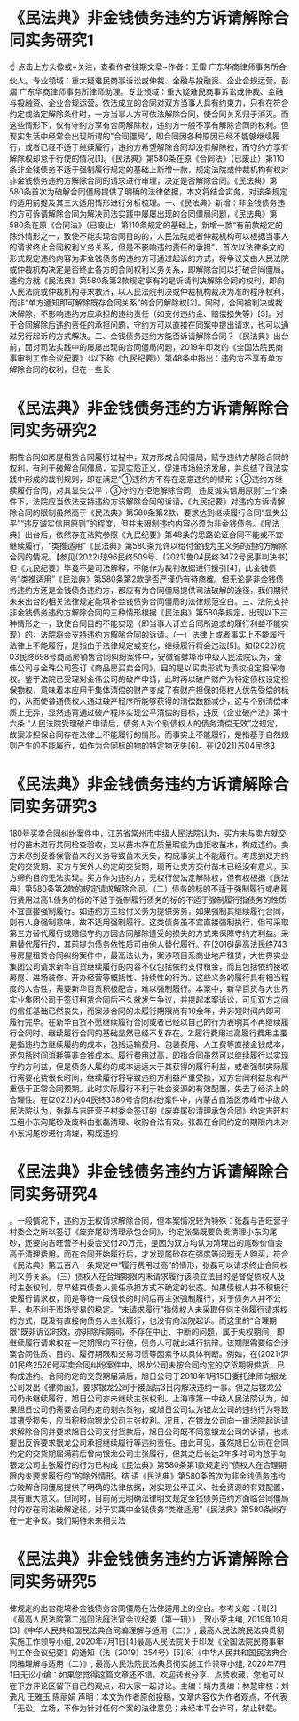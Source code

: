 # 《民法典》非金钱债务违约方诉请解除合同实务研究1

☝ 点击上方头像或+关注，查看作者往期文章~作者：王雷 广东华商律师事务所合伙人。专业领域：重大疑难民商事诉讼或仲裁、金融与投融资、企业合规运营。彭熠 广东华商律师事务所律师助理。专业领域：重大疑难民商事诉讼或仲裁、金融与投融资、企业合规运营。依法成立的合同对双方当事人具有约束力，只有在符合约定或法定解除条件时，一方当事人方可依法解除合同，使合同关系归于消灭。而这些情形下，仅有守约方享有合同解除权，违约方一般不享有解除合同的权利。但现实生活中经常会出现所谓的“合同僵局”，即合同因各种原因已经不能够继续履行，或者已经不适于继续履行，违约方希望解除合同却没有解除权，而守约方享有解除权却怠于行使的情况[1]。《民法典》第580条在原《合同法》（已废止）第110条非金钱债务不适于强制履行规定的基础上新增一款，规定法院或仲裁机构有权对非金钱债务违约方解除合同的请求进行审理，决定是否解除合同。《民法典》第580条首次为破解合同僵局提供了明确的法律依据，本文将结合实务，对该条规定的适用前提及其三大适用情形进行分析梳理。一、《民法典》新增：非金钱债务违约方可诉请解除合同为解决司法实践中屡屡出现的合同僵局问题，《民法典》第580条在原《合同法》（已废止）第110条规定的基础上，新增一款“有前款规定的除外情形之一，致使不能实现合同目的的，人民法院或者仲裁机构可以根据当事人的请求终止合同权利义务关系，但是不影响违约责任的承担”，首次以法律条文的形式规定违约内容为非金钱债务的违约方可通过起诉的方式，将争议交由人民法院或仲裁机构决定是否终止各方的合同权利义务关系，即解除合同以打破合同僵局。违约方就《民法典》第580条第2款规定享有的是诉请判决解除合同的权利，即向人民法院或仲裁机构寻求救济，以人民法院判决或仲裁机构裁决为准的程序权利，而非“单方通知即可解除既存合同关系”的合同解除权[2]。同时，合同被判决或裁决解除，不影响违约方应承担的违约责任（如支付违约金、赔偿损失等）[3]。对于合同解除后违约责任的承担问题，守约方可以直接在同案中提出请求，也可以通过另行起诉的方式解决。二、金钱债务违约方能否诉请解除合同？《民法典》出台前，面对司法实践中的屡屡出现的合同僵局问题，2019年印发的《全国法院民商事审判工作会议纪要》（以下称《九民纪要》）第48条中指出：违约方不享有单方解除合同的权利，但在一些长

# 《民法典》非金钱债务违约方诉请解除合同实务研究2

期性合同如房屋租赁合同履行过程中，双方形成合同僵局，赋予违约方解除合同的权利，有利于破解合同僵局，实现实质正义，促进市场经济发展，并总结了司法实践中形成的裁判规则，即在满足“①违约方不存在恶意违约的情形；②违约方继续履行合同，对其显失公平；③守约方拒绝解除合同，违反诚实信用原则”三个条件下，法院应当依法支持违约方该解除合同的诉请。《九民纪要》对违约方诉请解除合同的限制虽然高于《民法典》第580条第2款，要求达到继续履行合同“显失公平”“违反诚实信用原则”的程度，但并未限制违约内容必须为非金钱债务。《民法典》出台后，依然存在法院参照《九民纪要》第48条的思路论证合同不能或不宜继续履行，“类推适用”《民法典》第580条允许以给付金钱为主义务的违约方解除合同的情况。【参见(2022)琼96民终509号、(2021)鲁04民终3472号民事判决书】但《九民纪要》毕竟不是司法解释，不能作为裁判依据进行援引[4]，此金钱债务“类推适用”《民法典》第580条第2款是否严谨仍有待商榷。但无论是非金钱债务违约方还是金钱债务违约方，都应有为合同僵局提供司法破解的途径，我们期待未来出台的相关法律规定能填补金钱债务合同僵局的法律规范空白。三、法院支持非金钱债务违约方解除合同的三种情形根据《民法典》第580条规定，出现以下三种情形之一，致使合同目的不能实现（即当事人订立合同所追求的履行利益不能实现）的，法院将会支持违约方解除合同的诉请。（一）法律上或者事实上不能履行法律上不能履行，是指由于法律规定或变化，继续履行将会违法[5]。如(2022)皖03民终698号商品房销售合同纠纷案件中，安徽省蚌埠市中级人民法院认为，金伟公司与金珠公司签订《商品房买卖合同》，目的是以买卖形式为债权设定担保物权。鉴于法院已受理对金伟公司的破产申请，此时再以破产财产为特定债权设定担保物权，意味着本应用于集体清偿的财产变成了有财产担保的债权人优先受偿的标的，从而使普通债权人通过破产程序所能够获得的清偿数额减少，这与个别清偿本质上无异，显然违背通过破产程序实现公平清偿的目标，违反《企业破产法》第十六条 “人民法院受理破产申请后，债务人对个别债权人的债务清偿无效”之规定，故案涉担保合同存在法律上不能履行的情形。而事实上不能履行，是指基于自然规则产生的不能履行，如作为合同标的物的特定物灭失[6]。在(2021)苏04民终3

# 《民法典》非金钱债务违约方诉请解除合同实务研究3

180号买卖合同纠纷案件中，江苏省常州市中级人民法院认为，买方未与卖方就交付的苗木进行共同检查验收，又以苗木存在质量瑕疵为由拒收苗木，构成违约。卖方未尽到妥善保管苗木的义务导致苗木灭失，构成事实上不能履行。考虑到双方约定的交货期、买方与案外人约定的交货期，现再让卖方交付苗木已经没有意义，买方缔约目的无法实现。买方作为违约方，无权行使法定解除权，但有权根据《民法典》第580条第2款的规定请求解除合同。（二）债务的标的不适于强制履行或者履行费用过高1.债务的标的不适于强制履行债务的标的不适于强制履行指债务的性质不宜直接强制履行。如违约方主给付义务为提供劳务，如果强制其继续履行合同，则有人身强制意味，故不适用强制履行。这类债务虽不宜直接强制执行，但可采取第三方替代履行或赔偿守约方因合同解除遭受的损失的方式来保障守约方利益。采用替代履行的，其前提为债务依性质可由他人替代履行。在(2016)最高法民终743号房屋租赁合同纠纷案件中，最高法认为，案涉项目系商业地产租赁，大世界实业集团公司请求新华百货继续履行的内容不仅包括依约支付租金，而且包括依约接收房屋、进场装修、开办经营等概括性、持续性的行为。这些义务的履行具有相当程度的人合性，需要新华百货积极配合，难以强制履行。本案中，新华百货与大世界实业集团公司于签订租赁合同后不久就发生争议，并提起本案诉讼，可见双方之间的信任基础已然丧失，而案涉合同的未履行期限尚有10余年，并非短时间内即可履行完毕。在新华百货不愿继续履行合同或者已经以自己的行为表明其不再继续履行合同时，继续履行合同的基础显然已经不复存在。2.履行费用过高履行费用主要是指违约方继续履约的成本，包括运输费用、包装费用、人工费等直接金钱成本，还包括时间消耗等非金钱成本。履行费用过高，即指合同虽然可以继续履行以实现守约方利益，但是债务人履约的成本远远大于其获得的履行利益，或者强制实际履行需要花费很长时间，继续履行将导致违约方利益严重受损，双方合同利益总和严重低于正常合同预期。此时实际履行不利于社会资源的有效配置，失去了经济上的合理性。在(2022)内04民终3380号合同纠纷案件中，内蒙古自治区赤峰市中级人民法院认为，张磊与吉旺营子村委会签订的《废弃尾砂清理承包合同》约定吉旺村五组小东沟尾砂及废料由张磊清理、收购合法有效。张磊在合同约定的期限内未对小东沟尾砂进行清理，构成违约

# 《民法典》非金钱债务违约方诉请解除合同实务研究4

。一般情况下，违约方无权请求解除合同，但本案情况较为特殊：张磊与吉旺营子村委会之所以签订《废弃尾砂清理承包合同》，约定张磊既要负责清理小东沟尾砂，还要向吉旺营子村委会交付20万元，是因为双方均认为清理出的尾砂价值会高于清理费用，而在合同开始履行后，才发现尾砂存在强度等问题无人购买，符合《民法典》第五百八十条规定中“履行费用过高”的情形，张磊可以请求终止合同权利义务关系。（三）债权人在合理期限内未请求履行该项立法目的是督促债权人及时主张权利，尽早结束债务人责任承担方式不确定的状态。如果债权人并不积极行使履行请求权，而是等待一段很长的时间后再主张强制履行，对于债务人并不公平，也不利于市场交易的稳定。“未请求履行”指债权人未采取任何主张履行请求权的方式，既没有直接向债务人主张履行，也没有向法院起诉。而这里的“合理期限”既非诉讼时效，亦非除斥期间，不存在中止、中断的问题，属于失权期间，即继续履行请求权在一定期限内不行使，债务人可就此进行抗辩。该期限需要结合涉案合同性质、目的、履行期限和交易习惯等因素予以具体判断。例如，在(2021)沪01民终2526号买卖合同纠纷案件中，银龙公司未按合同约定的交货期限供货，已构成违约。合同约定的交货期届满后，旭日公司于2018年1月15日委托律师向银龙公司发出《律师函》，要求银龙公司于接函后3日内解决违约一事。但之后银龙公司仍未继续履行，旭日公司亦未继续主张权利。上海市第一中级人民法院认为，如果旭日公司仍需要合同约定的剩余货物，或旭日公司认为银龙公司的违约行为导致其遭受损失，应当积极向银龙公司主张权利。况且，在银龙公司向一审法院起诉请求解除合同并要求旭日公司支付货款后，旭日公司既不同意银龙公司的诉请，也未提出反诉要求银龙公司承担继续履行等违约责任。由此可见，虽然旭日公司在合同约定的交货期届满前后曾向银龙公司主张履行，但其之后长达2年多时间内怠于向银龙公司主张履行的行为已构成《民法典》第580条第1款规定的“债权人在合理期限内未要求履行的”的除外情形。结 语《民法典》第580条首次为非金钱债务违约方破解合同僵局提供了明确的法律依据，对实现公平正义、社会资源的有效配置，具有重大意义。但同时，目前尚无明确法律明文规定金钱债务违约方面临合同僵局时的存在司法破解途径，对于实践中金钱债务“类推适用”《民法典》第580条尚存在一定争议。我们期待未来相关法

# 《民法典》非金钱债务违约方诉请解除合同实务研究5

律规定的出台能填补金钱债务合同僵局在法律适用上的空白。参考文献：[1][2]《最高人民法院第二巡回法庭法官会议纪要（第一辑）》, 贺小荣主编, 2019年10月[3]《中华人民共和国民法典合同编理解与适用（二）》, 最高人民法院民法典贯彻实施工作领导小组, 2020年7月1日[4]最高人民法院关于印发《全国法院民商事审判工作会议纪要》的通知（法〔2019〕254号）[5][6]《中华人民共和国民法典合同编理解与适用（二）》, 最高人民法院民法典贯彻实施工作领导小组, 2020年7月1日无讼小编：如果您觉得这篇文章还不错，欢迎转发分享、点赞收藏，您也可以在下方评论区留下自己的观点，和大家一起讨论。主编：靖力责编：林慧审核：刘逸凡 王雅玉 陈丽娟 声明：本文为作者原创投稿，文章内容仅为作者观点，不代表「无讼」立场，不作为针对任何个案的法律意见；未经本平台许可，禁止转载。

